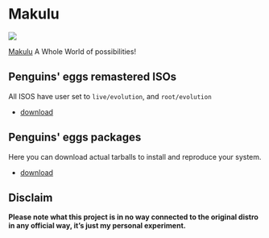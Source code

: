 # Makulu
![](https://makululinux.com/downloads/logo.svg)

[Makulu](https://www.makululinux.com/wp/) A Whole World of possibilities!

## Penguins' eggs remastered ISOs
All ISOS have user set to ```live/evolution```, and ```root/evolution```

* [download](https://drive.google.com/drive/folders/1guS3z_tbApb8wqYFCRlgnkTvuDY07TQ-)

## Penguins' eggs packages
Here you can download actual tarballs to install and reproduce your system.

* [download](https://penguins-eggs.net/basket/index.php?p=packages%2Fdebs)

## Disclaim
__Please note what this project is in no way connected to the original distro in any official way, it’s just my personal experiment.__

